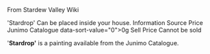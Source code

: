 From Stardew Valley Wiki

'Stardrop' Can be placed inside your house. Information Source Price Junimo Catalogue data-sort-value="0"&gt;0g Sell Price Cannot be sold

'**Stardrop'** is a painting available from the Junimo Catalogue.